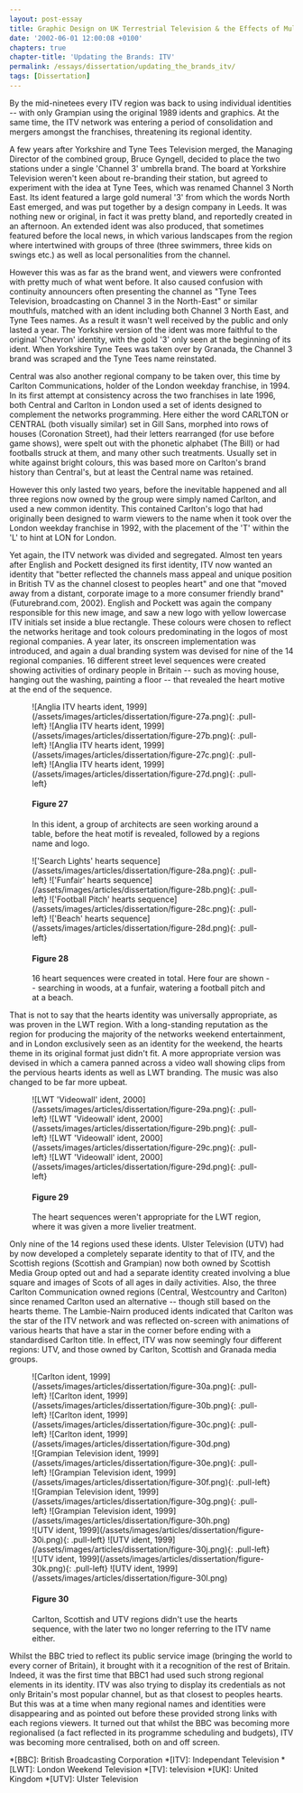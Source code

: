 ```yaml
---
layout: post-essay
title: Graphic Design on UK Terrestrial Television & the Effects of Multi-Channel Growth
date: '2002-06-01 12:00:08 +0100'
chapters: true
chapter-title: 'Updating the Brands: ITV'
permalink: /essays/dissertation/updating_the_brands_itv/
tags: [Dissertation]
---
```

By the mid-ninetees every ITV region was back to using individual identities -- with only Grampian using the original 1989 idents and graphics. At the same time, the ITV network was entering a period of consolidation and mergers amongst the franchises, threatening its regional identity.

A few years after Yorkshire and Tyne Tees Television merged, the Managing Director of the combined group, Bruce Gyngell, decided to place the two stations under a single 'Channel 3' umbrella brand. The board at Yorkshire Television weren't keen about re-branding their station, but agreed to experiment with the idea at Tyne Tees, which was renamed Channel 3 North East. Its ident featured a large gold numeral '3' from which the words North East emerged, and was put together by a design company in Leeds. It was nothing new or original, in fact it was pretty bland, and reportedly created in an afternoon. An extended ident was also produced, that sometimes featured before the local news, in which various landscapes from the region where intertwined with groups of three (three swimmers, three kids on swings etc.) as well as local personalities from the channel.

However this was as far as the brand went, and viewers were confronted with pretty much of what went before. It also caused confusion with continuity announcers often presenting the channel as "Tyne Tees Television, broadcasting on Channel 3 in the North-East" or similar mouthfuls, matched with an ident including both Channel 3 North East, and Tyne Tees names. As a result it wasn't well received by the public and only lasted a year. The Yorkshire version of the ident was more faithful to the original 'Chevron' identity, with the gold '3' only seen at the beginning of its ident. When Yorkshire Tyne Tees was taken over by Granada, the Channel 3 brand was scraped and the Tyne Tees name reinstated.

Central was also another regional company to be taken over, this time by Carlton Communications, holder of the London weekday franchise, in 1994. In its first attempt at consistency across the two franchises in late 1996, both Central and Carlton in London used a set of idents designed to complement the networks programming. Here either the word CARLTON or CENTRAL (both visually similar) set in Gill Sans, morphed into rows of houses (Coronation Street), had their letters rearranged (for use before game shows), were spelt out with the phonetic alphabet (The Bill) or had footballs struck at them, and many other such treatments. Usually set in white against bright colours, this was based more on Carlton's brand history than Central's, but at least the Central name was retained.

However this only lasted two years, before the inevitable happened and all three regions now owned by the group were simply named Carlton, and used a new common identity. This contained Carlton's logo that had originally been designed to warm viewers to the name when it took over the London weekday franchise in 1992, with the placement of the 'T' within the 'L' to hint at LON for London.

Yet again, the ITV network was divided and segregated. Almost ten years after English and Pockett designed its first identity, ITV now wanted an identity that "better reflected the channels mass appeal and unique position in British TV as the channel closest to peoples heart" and one that "moved away from a distant, corporate image to a more consumer friendly brand" (Futurebrand.com, 2002). English and Pockett was again the company responsible for this new image, and saw a new logo with yellow lowercase ITV initials set inside a blue rectangle. These colours were chosen to reflect the networks heritage and took colours predominating in the logos of most regional companies. A year later, its onscreen implementation was introduced, and again a dual branding system was devised for nine of the 14 regional companies. 16 different street level sequences were created showing activities of ordinary people in Britain -- such as moving house, hanging out the washing, painting a floor -- that revealed the heart motive at the end of the sequence.

<figure id="figure-27">
    ![Anglia ITV hearts ident, 1999](/assets/images/articles/dissertation/figure-27a.png){: .pull-left}
    ![Anglia ITV hearts ident, 1999](/assets/images/articles/dissertation/figure-27b.png){: .pull-left}
    ![Anglia ITV hearts ident, 1999](/assets/images/articles/dissertation/figure-27c.png){: .pull-left} 
    ![Anglia ITV hearts ident, 1999](/assets/images/articles/dissertation/figure-27d.png){: .pull-left}
    <figcaption>
        <h4>Figure 27</h4>
        <p>In this ident, a group of architects are seen working around a table, before the heat motif is revealed, followed by a regions name and logo.</p>
    </figcaption>
</figure>

<figure id="figure-28">
    !['Search Lights' hearts sequence](/assets/images/articles/dissertation/figure-28a.png){: .pull-left}
    !['Funfair' hearts sequence](/assets/images/articles/dissertation/figure-28b.png){: .pull-left}
    !['Football Pitch' hearts sequence](/assets/images/articles/dissertation/figure-28c.png){: .pull-left}
    !['Beach' hearts sequence](/assets/images/articles/dissertation/figure-28d.png){: .pull-left}
    <figcaption>
        <h4>Figure 28</h4>
        <p>16 heart sequences were created in total. Here four are shown -- searching in woods, at a funfair, watering a football pitch and at a beach.</p>
    </figcaption>
</figure>

That is not to say that the hearts identity was universally appropriate, as was proven in the LWT region. With a long-standing reputation as the region for producing the majority of the networks weekend entertainment, and in London exclusively seen as an identity for the weekend, the hearts theme in its original format just didn't fit. A more appropriate version was devised in which a camera panned across a video wall showing clips from the pervious hearts idents as well as LWT branding. The music was also changed to be far more upbeat.

<figure id="figure-29">
    ![LWT 'Videowall' ident, 2000](/assets/images/articles/dissertation/figure-29a.png){: .pull-left}
    ![LWT 'Videowall' ident, 2000](/assets/images/articles/dissertation/figure-29b.png){: .pull-left}
    ![LWT 'Videowall' ident, 2000](/assets/images/articles/dissertation/figure-29c.png){: .pull-left}
    ![LWT 'Videowall' ident, 2000](/assets/images/articles/dissertation/figure-29d.png){: .pull-left}
    <figcaption>
        <h4>Figure 29</h4>
        <p>The heart sequences weren't appropriate for the LWT region, where it was given a more livelier treatment.</p>
    </figcaption>
</figure>

Only nine of the 14 regions used these idents. Ulster Television (UTV) had by now developed a completely separate identity to that of ITV, and the Scottish regions (Scottish and Grampian) now both owned by Scottish Media Group opted out and had a separate identity created involving a blue square and images of Scots of all ages in daily activities. Also, the three Carlton Communication owned regions (Central, Westcountry and Carlton) since renamed Carlton used an alternative -- though still based on the hearts theme. The Lambie-Nairn produced idents indicated that Carlton was the star of the ITV network and was reflected on-screen with animations of various hearts that have a star in the corner before ending with a standardised Carlton title. In effect, ITV was now seemingly four different regions: UTV, and those owned by Carlton, Scottish and Granada media groups.

<figure id="figure-30">
    ![Carlton ident, 1999](/assets/images/articles/dissertation/figure-30a.png){: .pull-left}
    ![Carlton ident, 1999](/assets/images/articles/dissertation/figure-30b.png){: .pull-left}
    ![Carlton ident, 1999](/assets/images/articles/dissertation/figure-30c.png){: .pull-left}
    ![Carlton ident, 1999](/assets/images/articles/dissertation/figure-30d.png)<br/>
    ![Grampian Television ident, 1999](/assets/images/articles/dissertation/figure-30e.png){: .pull-left}
    ![Grampian Television ident, 1999](/assets/images/articles/dissertation/figure-30f.png){: .pull-left}
    ![Grampian Television ident, 1999](/assets/images/articles/dissertation/figure-30g.png){: .pull-left}
    ![Grampian Television ident, 1999](/assets/images/articles/dissertation/figure-30h.png)<br/>
    ![UTV ident, 1999](/assets/images/articles/dissertation/figure-30i.png){: .pull-left}
    ![UTV ident, 1999](/assets/images/articles/dissertation/figure-30j.png){: .pull-left}
    ![UTV ident, 1999](/assets/images/articles/dissertation/figure-30k.png){: .pull-left}
    ![UTV ident, 1999](/assets/images/articles/dissertation/figure-30l.png)
    <figcaption>
        <h4>Figure 30</h4>
        <p>Carlton, Scottish and UTV regions didn't use the hearts sequence, with the later two no longer referring to the ITV name either.</p>
    </figcaption>
</figure>

Whilst the BBC tried to reflect its public service image (bringing the world to every corner of Britain), it brought with it a recognition of the rest of Britain. Indeed, it was the first time that BBC1 had used such strong regional elements in its identity. ITV was also trying to display its credentials as not only Britain's most popular channel, but as that closest to peoples hearts. But this was at a time when many regional names and identities were disappearing and as pointed out before these provided strong links with each regions viewers. It turned out that whilst the BBC was becoming more regionalised (a fact reflected in its programme scheduling and budgets), ITV was becoming more centralised, both on and off screen.

*[BBC]: British Broadcasting Corporation
*[ITV]: Independant Television
*[LWT]: London Weekend Television
*[TV]: television
*[UK]: United Kingdom
*[UTV]: Ulster Television